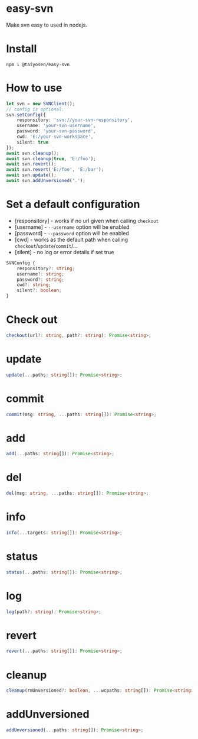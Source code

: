 # easy-svn
Make svn easy to used in nodejs.

# Install

`npm i @taiyosen/easy-svn`

# How to use

```Typescript
let svn = new SVNClient();
// config is optional.
svn.setConfig({
    responsitory: 'svn://your-svn-responsitory', 
    username: 'your-svn-username', 
    password: 'your-svn-password', 
    cwd: 'E:/your-svn-workspace', 
    silent: true
});
await svn.cleanup();
await svn.cleanup(true, 'E:/foo');
await svn.revert();
await svn.revert('E:/foo', 'E:/bar');
await svn.update();
await svn.addUnversioned('.');
```

# Set a default configuration

* [responsitory] - works if no url given when calling `checkout`
* [username] - `--username` option will be enabled
* [password] - `--password` option will be enabled
* [cwd] - works as the default path when calling `checkout`/`update`/`commit`/...
* [silent] - no log or error details if set true

```Typescript
SVNConfig {
    responsitory?: string;
    username?: string;
    password?: string;
    cwd?: string;
    silent?: boolean;
}
```

# Check out 

```Typescript
checkout(url?: string, path?: string): Promise<string>;
```

# update

```Typescript
update(...paths: string[]): Promise<string>;
```

# commit

```Typescript
commit(msg: string, ...paths: string[]): Promise<string>;
```

# add

```Typescript
add(...paths: string[]): Promise<string>;
```

# del

```Typescript
del(msg: string, ...paths: string[]): Promise<string>;
```

# info

```Typescript
info(...targets: string[]): Promise<string>;
```

# status

```Typescript
status(...paths: string[]): Promise<string>;
```

# log

```Typescript
log(path?: string): Promise<string>;
```

# revert

```Typescript
revert(...paths: string[]): Promise<string>;
```

# cleanup

```Typescript
cleanup(rmUnversioned?: boolean, ...wcpaths: string[]): Promise<string>;
```

# addUnversioned

```Typescript
addUnversioned(...paths: string[]): Promise<string>;
```